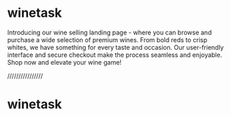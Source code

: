 # winetask
Introducing our wine selling landing page - where you can browse and purchase a wide selection of premium wines. From bold reds to crisp whites, we have something for every taste and occasion. Our user-friendly interface and secure checkout make the process seamless and enjoyable. Shop now and elevate your wine game!

////////////////
# winetask
